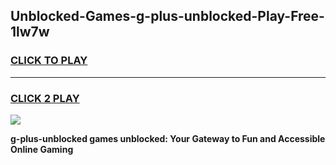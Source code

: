 
## Unblocked-Games-g-plus-unblocked-Play-Free-1lw7w
<h3>
<a href="https://premium76.site?title=g-plus-unblocked&ref=12A">CLICK TO PLAY</a></h3>
<hr>

<h3>
<a href="https://premium76.site?title=g-plus-unblocked&ref=12A">CLICK 2 PLAY</a>
  
</h3>

<a href="https://premium76.site?title=g-plus-unblocked&ref=12A"><img src="https://clearcache.store/games.png"></a>


**g-plus-unblocked games unblocked: Your Gateway to Fun and Accessible Online Gaming**
